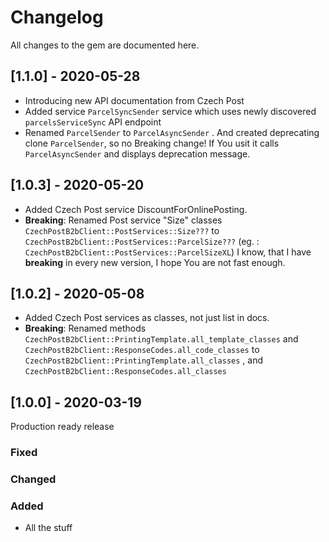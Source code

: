 # Changelog

All changes to the gem are documented here.

## [1.1.0] - 2020-05-28

 - Introducing new API documentation from Czech Post
 - Added service `ParcelSyncSender` service which uses newly discovered `parcelsServiceSync` API endpoint
 - Renamed `ParcelSender` to `ParcelAsyncSender` . And created deprecating clone `ParcelSender`, so no Breaking change! If You usit it calls `ParcelAsyncSender` and displays deprecation message.

## [1.0.3] - 2020-05-20

 - Added Czech Post service  DiscountForOnlinePosting.
 - **Breaking**: Renamed Post service "Size" classes `CzechPostB2bClient::PostServices::Size???` to `CzechPostB2bClient::PostServices::ParcelSize???` (eg. : `CzechPostB2bClient::PostServices::ParcelSizeXL`)
  I know, that I have **breaking** in every new version, I hope You are not fast enough.

## [1.0.2] - 2020-05-08

 - Added Czech Post services as classes, not just list in docs.
 - **Breaking**: Renamed methods `CzechPostB2bClient::PrintingTemplate.all_template_classes` and `CzechPostB2bClient::ResponseCodes.all_code_classes` to  `CzechPostB2bClient::PrintingTemplate.all_classes`  , and `CzechPostB2bClient::ResponseCodes.all_classes`

## [1.0.0] - 2020-03-19

Production ready release

### Fixed
### Changed
### Added
- All the stuff


